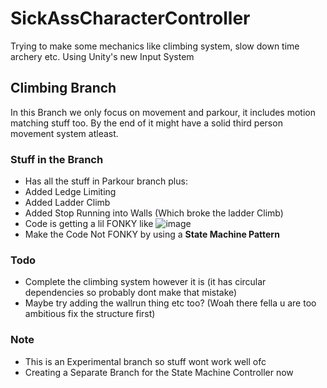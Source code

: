 # SickAssCharacterController
Trying to make some mechanics like climbing system, slow down time archery etc. 
Using Unity's new Input System

## Climbing Branch

In this Branch we only focus on movement and parkour, it includes motion matching stuff too.
By the end of it might have a solid third person movement system atleast.


### Stuff in the Branch
- Has all the stuff in Parkour branch plus:
- Added Ledge Limiting
- Added Ladder Climb
- Added Stop Running into Walls (Which broke the ladder Climb)
- Code is getting a lil FONKY like ![image](https://github.com/TheAwesomeShaz/SickAssCharacterController/assets/51862748/0c8186df-f390-4de5-82d8-c02949e8c0ab) 
- Make the Code Not FONKY by using a **State Machine Pattern**

### Todo
- Complete the climbing system however it is (it has circular dependencies so probably dont make that mistake)
- Maybe try adding the wallrun thing etc too? (Woah there fella u are too ambitious fix the structure first)

### Note
- This is an Experimental branch so stuff wont work well ofc
- Creating a Separate Branch for the State Machine Controller now
